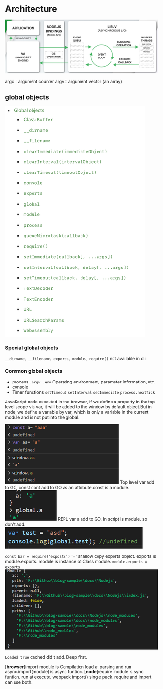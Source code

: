 # Architecture

![Architecture](./image/2022-04-10-19-08-53.png)

argc：argument counter
argv：argument vector (an array)

## global objects

![Global objects](./image/2022-04-10-19-12-16.png)

### Special global objects

`__dirname、__filename、exports、module、require()` not available in cli

### Common global objects

- process `.argv .env` Operating environment, parameter information, etc.
- console
- Timer functions `setTimeout` `setInterval` `setImmediate` `process.nextTick`

JavaScript code executed in the browser, if we define a property in the top-level scope via var, it will be added to the window by default object.But in node, we define a variable by var, which is only a variable in the current module and is not put into the global.

![browser](./image/2022-04-10-19-28-43.png) Top level var add to GO, const dont add to GO as an attribute.const is a module.
![node](./image/2022-04-10-19-31-56.png) REPL var a add to GO. In script is module. so don't add.
![nodeModule](./image/2022-04-10-19-36-40.png)

`const bar = require('exposts')` '=' shallow copy exports object. exports is module.exports.
module is instance of Class module. `module.exports = exports`
![Module](./image/2022-04-11-13-25-03.png)

`Loaded true` cached did't add. Deep first.

[**browser**]import module is Compilation load at parsing and run async.import(module) is async funtion.
[**node**]require module is sync funtion. run at execute.
webpack import() single pack. require and import can use both.
